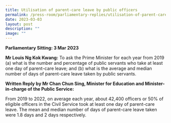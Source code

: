 ```yaml
---
title: Utilisation of parent‑care leave by public officers
permalink: /press-room/parliamentary-replies/utilisation-of-parent-care-leave-by-public-officers/
date: 2023-03-03
layout: post
description: ""
image: ""
---
```


**Parliamentary Sitting: 3 Mar 2023**  
  
**Mr Louis Ng Kok Kwang:** To ask the Prime Minister for each year from 2019 (a) what is the number and percentage of public servants who take at least one day of parent-care leave; and (b) what is the average and median number of days of parent-care leave taken by public servants.  
  
**Written Reply by Mr Chan Chun Sing, Minister for Education and Minister-in-charge of the Public Service:**  
  
From 2019 to 2022, on average each year, about 42,400 officers or 50% of eligible officers in the Civil Service took at least one day of parent-care leave. The mean and median number of days of parent-care leave taken were 1.8 days and 2 days respectively.
